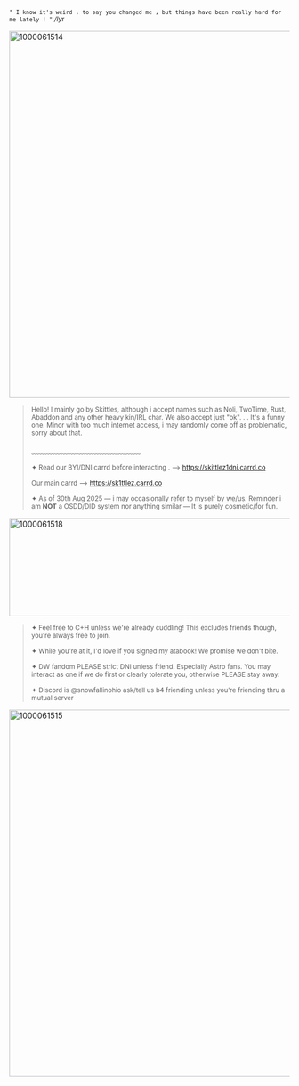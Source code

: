 ##
<sup> `` " I know it's weird , to say you changed me , but things have been really hard for me lately ! " `` */ly*r </sup>


<img width="2048" height="659" alt="1000061514" src="https://github.com/user-attachments/assets/02a1e7d1-c102-42fe-923d-9f1a71c7684a" />






> <sup> Hello! I mainly go by Skittles, although i accept names such as Noli, TwoTime, Rust, Abaddon and any other heavy kin/IRL char. We also accept just "ok". . . It's a funny one. Minor with too much internet access, i may randomly come off as problematic, sorry about that. </sup>
> 
> ﹏﹏﹏﹏﹏﹏﹏﹏﹏﹏﹏﹏﹏﹏
> 
> <sup> ✦ Read our BYI/DNI carrd before interacting . --> https://skittlez1dni.carrd.co
>
>  <sup> Our main carrd --> https://sk1ttlez.carrd.co </sup>
>
> <sup> ✦ As of 30th Aug 2025 — i may occasionally refer to myself by we/us. Reminder i am **NOT** a OSDD/DID system nor anything similar — It is purely cosmetic/for fun. </sup>

<img width="1414" height="176" alt="1000061518" src="https://github.com/user-attachments/assets/805c9a48-a609-4e61-8d0b-52cd0da6faa4" />



> <sup> ✦ Feel free to C+H unless we're already cuddling! This excludes friends though, you're always free to join. </sup>
>
> <sup> ✦ While you're at it, I'd love if you signed my atabook! We promise we don't bite. </sup>
>
> <sup> ✦ DW fandom PLEASE strict DNI unless friend. Especially Astro fans. You may interact as one if we do first or clearly tolerate you, otherwise PLEASE stay away. </sup>
>
> <sup> ✦ Discord is @snowfallinohio ask/tell us b4 friending unless you're friending thru a mutual server </sup>



<img width="2048" height="659" alt="1000061515" src="https://github.com/user-attachments/assets/11b74d38-3b01-40af-ae13-196317d912cc" />




 
 
 
 

